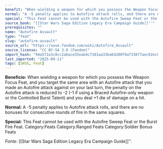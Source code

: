 ```yaml
---
benefit: "When wielding a weapon for which you possess the Weapon Focus Feat, and you target the same area with an Autofire attack that you made an Autofire attack against on your last turn, the penalty on the Autofire attack is reduced to -2 (-1 if using a Braced Autofire-only weapon or the Controlled Burst Talent) and you deal +1 die of damage on a hit."
normal: "A -5 penalty applies to Autofire attack rolls, and there are no bonuses for consecutive rounds of fire in the same squares."
special: "This Feat cannot be used with the Autofire Sweep Feat or the Burst Fire Feat. Category:Feats Category:Ranged Feats Category:Soldier Bonus Feats"
source_book: "[[Star Wars Saga Edition Legacy Era Campaign Guide]]''"
prerequisites: ""
name: "Autofire Assault"
type: "feat"
slug: "autofire-assault"
source_url: "https://swse.fandom.com/wiki/Autofire_Assault"
source_license: "CC BY-SA 3.0 (Fandom)"
import_hash: "94a571e3c8cc2a6ace35eab4c7101aa33ba64200f9af33877aec02ec0458c623"
last_imported: "2025-09-11"
tags: [SWSE, Feat]
---
```

**Beneficio:** When wielding a weapon for which you possess the Weapon Focus Feat, and you target the same area with an Autofire attack that you made an Autofire attack against on your last turn, the penalty on the Autofire attack is reduced to -2 (-1 if using a Braced Autofire-only weapon or the Controlled Burst Talent) and you deal +1 die of damage on a hit.

**Normal:** A -5 penalty applies to Autofire attack rolls, and there are no bonuses for consecutive rounds of fire in the same squares.

**Special:** This Feat cannot be used with the Autofire Sweep Feat or the Burst Fire Feat. Category:Feats Category:Ranged Feats Category:Soldier Bonus Feats

*Fonte:* [[Star Wars Saga Edition Legacy Era Campaign Guide]]''.